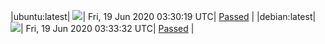 |ubuntu:latest| ![](https://acmesh-official.github.io/acmetest/status/ubuntu-latest.svg?1592537419)| Fri, 19 Jun 2020 03:30:19 UTC| [Passed](https://github.com/acmesh-official/acmetest/blob/master/logs/ubuntu-latest.out) |
|debian:latest| ![](https://acmesh-official.github.io/acmetest/status/debian-latest.svg?1592537612)| Fri, 19 Jun 2020 03:33:32 UTC| [Passed](https://github.com/acmesh-official/acmetest/blob/master/logs/debian-latest.out) |
